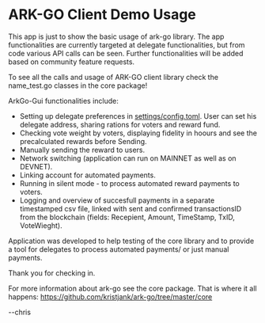 # ARK-GO Client Demo Usage

This app is just to show the basic usage of ark-go library. The app functionalities are currently targeted at delegate functionalities, but from code various API calls can be seen. Further functionalities will be added based on community feature requests.

To see all the calls and usage of ARK-GO client library check the name_test.go classes in the core package!

ArkGo-Gui functionalities include:
- Setting up delegate preferences in [settings/config.toml](https://github.com/kristjank/ark-go/blob/master/main/settings/config.toml). User can set his delegate address, sharing rations for voters and reward fund.
- Checking vote weight by voters, displaying fidelity in hoours and see the precalculated rewards before Sending.
- Manually sending the reward to users.
- Network switching (application can run on MAINNET as well as on DEVNET).
- Linking account for automated payments.
- Running in silent mode - to process automated reward payments to voters.
- Logging and overview of succesfull payments in a separate timestamped csv file, linked with sent and confirmed transactionsID from the blockchain (fields: Recepient, Amount, TimeStamp, TxID, VoteWieght).

Application was developed to help testing of the core library and to provide a tool for delegates to process automated payments/ or just manual payments.

Thank you for checking in. 

For more information about ark-go see the core package. That is where it all happens: https://github.com/kristjank/ark-go/tree/master/core

--chris
